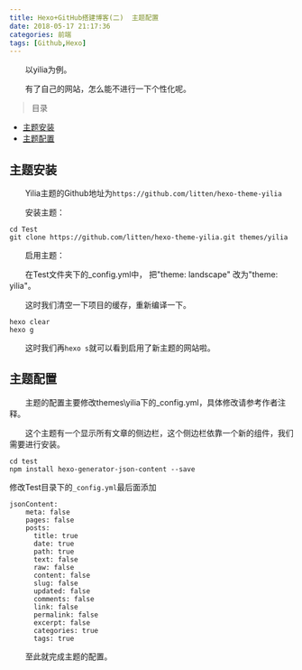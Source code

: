 ```yaml
---
title: Hexo+GitHub搭建博客(二)  主题配置
date: 2018-05-17 21:17:36
categories: 前端
tags: [Github,Hexo]
---
```

&emsp;&emsp;以yilia为例。

&emsp;&emsp;有了自己的网站，怎么能不进行一下个性化呢。

>目录

* [主题安装](#主题安装)
* [主题配置](#主题配置)


## 主题安装

&emsp;&emsp;Yilia主题的Github地址为`https://github.com/litten/hexo-theme-yilia`

&emsp;&emsp;安装主题：
```
cd Test
git clone https://github.com/litten/hexo-theme-yilia.git themes/yilia
```
&emsp;&emsp;启用主题：

&emsp;&emsp;在Test文件夹下的_config.yml中， 把"theme: landscape" 改为"theme: yilia"。

&emsp;&emsp;这时我们清空一下项目的缓存，重新编译一下。
```
hexo clear 
hexo g
```
&emsp;&emsp;这时我们再`hexo s`就可以看到启用了新主题的网站啦。

## 主题配置

&emsp;&emsp;主题的配置主要修改themes\yilia下的_config.yml，具体修改请参考作者注释。

&emsp;&emsp;这个主题有一个显示所有文章的侧边栏，这个侧边栏依靠一个新的组件，我们需要进行安装。
```
cd test
npm install hexo-generator-json-content --save
```
修改Test目录下的`_config.yml`最后面添加
```
jsonContent:
    meta: false
    pages: false
    posts:
      title: true
      date: true
      path: true
      text: false
      raw: false
      content: false
      slug: false
      updated: false
      comments: false
      link: false
      permalink: false
      excerpt: false
      categories: true
      tags: true
```
&emsp;&emsp;至此就完成主题的配置。